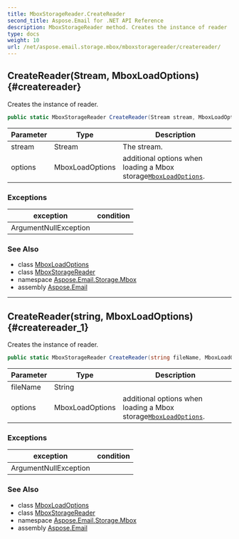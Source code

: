 ```yaml
---
title: MboxStorageReader.CreateReader
second_title: Aspose.Email for .NET API Reference
description: MboxStorageReader method. Creates the instance of reader
type: docs
weight: 10
url: /net/aspose.email.storage.mbox/mboxstoragereader/createreader/
---
```

## CreateReader(Stream, MboxLoadOptions) {#createreader}

Creates the instance of reader.

```csharp
public static MboxStorageReader CreateReader(Stream stream, MboxLoadOptions options)
```

| Parameter | Type | Description |
| --- | --- | --- |
| stream | Stream | The stream. |
| options | MboxLoadOptions | additional options when loading a Mbox storage[`MboxLoadOptions`](../../mboxloadoptions/). |

### Exceptions

| exception | condition |
| --- | --- |
| ArgumentNullException |  |

### See Also

* class [MboxLoadOptions](../../mboxloadoptions/)
* class [MboxStorageReader](../)
* namespace [Aspose.Email.Storage.Mbox](../../mboxstoragereader/)
* assembly [Aspose.Email](../../../)

---

## CreateReader(string, MboxLoadOptions) {#createreader_1}

Creates the instance of reader.

```csharp
public static MboxStorageReader CreateReader(string fileName, MboxLoadOptions options)
```

| Parameter | Type | Description |
| --- | --- | --- |
| fileName | String |  |
| options | MboxLoadOptions | additional options when loading a Mbox storage[`MboxLoadOptions`](../../mboxloadoptions/). |

### Exceptions

| exception | condition |
| --- | --- |
| ArgumentNullException |  |

### See Also

* class [MboxLoadOptions](../../mboxloadoptions/)
* class [MboxStorageReader](../)
* namespace [Aspose.Email.Storage.Mbox](../../mboxstoragereader/)
* assembly [Aspose.Email](../../../)


